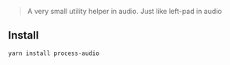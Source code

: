 > A very small utility helper in audio. Just like left-pad in audio

## Install

```
yarn install process-audio
```

